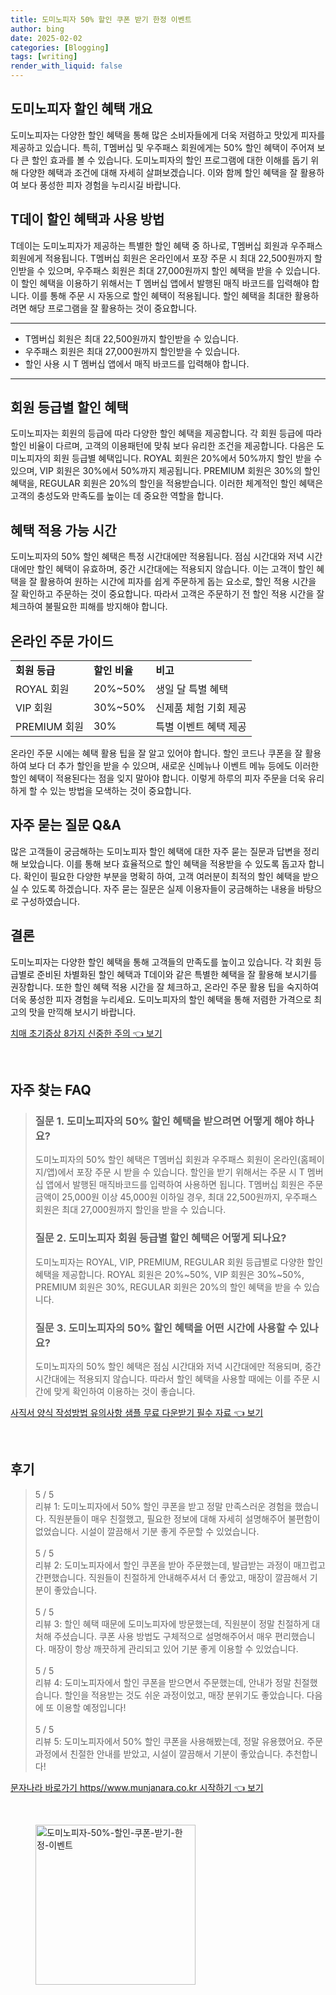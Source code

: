 ```yaml
---
title: 도미노피자 50% 할인 쿠폰 받기 한정 이벤트
author: bing
date: 2025-02-02
categories: [Blogging]
tags: [writing]
render_with_liquid: false
---
```



<h2 id='도미노피자_할인혜택_개요'>도미노피자 할인 혜택 개요</h2>

<p>도미노피자는 다양한 할인 혜택을 통해 많은 소비자들에게 더욱 저렴하고 맛있게 피자를 제공하고 있습니다. 특히, T멤버십 및 우주패스 회원에게는 50% 할인 혜택이 주어져 보다 큰 할인 효과를 볼 수 있습니다. 도미노피자의 할인 프로그램에 대한 이해를 돕기 위해 다양한 혜택과 조건에 대해 자세히 살펴보겠습니다. 이와 함께 할인 혜택을 잘 활용하여 보다 풍성한 피자 경험을 누리시길 바랍니다.</p>

<h2 id='T데이_할인_혜택과_사용방법'>T데이 할인 혜택과 사용 방법</h2>

<p>T데이는 도미노피자가 제공하는 특별한 할인 혜택 중 하나로, T멤버십 회원과 우주패스 회원에게 적용됩니다. T멤버십 회원은 온라인에서 포장 주문 시 최대 22,500원까지 할인받을 수 있으며, 우주패스 회원은 최대 27,000원까지 할인 혜택을 받을 수 있습니다. 이 할인 혜택을 이용하기 위해서는 T 멤버십 앱에서 발행된 매직 바코드를 입력해야 합니다. 이를 통해 주문 시 자동으로 할인 혜택이 적용됩니다. 할인 혜택을 최대한 활용하려면 해당 프로그램을 잘 활용하는 것이 중요합니다.</p>

<hr />

<ul>
    <li>T멤버십 회원은 최대 22,500원까지 할인받을 수 있습니다.</li>
    <li>우주패스 회원은 최대 27,000원까지 할인받을 수 있습니다.</li>
    <li>할인 사용 시 T 멤버십 앱에서 매직 바코드를 입력해야 합니다.</li>
</ul>

<hr />

<h2 id='회원_등급별_할인_혜택'>회원 등급별 할인 혜택</h2>

<p>도미노피자는 회원의 등급에 따라 다양한 할인 혜택을 제공합니다. 각 회원 등급에 따라 할인 비율이 다르며, 고객의 이용패턴에 맞춰 보다 유리한 조건을 제공합니다. 다음은 도미노피자의 회원 등급별 혜택입니다. ROYAL 회원은 20%에서 50%까지 할인 받을 수 있으며, VIP 회원은 30%에서 50%까지 제공됩니다. PREMIUM 회원은 30%의 할인 혜택을, REGULAR 회원은 20%의 할인을 적용받습니다. 이러한 체계적인 할인 혜택은 고객의 충성도와 만족도를 높이는 데 중요한 역할을 합니다.</p>

<h2 id='혜택_적용_가능_시간'>혜택 적용 가능 시간</h2>

<p>도미노피자의 50% 할인 혜택은 특정 시간대에만 적용됩니다. 점심 시간대와 저녁 시간대에만 할인 혜택이 유효하며, 중간 시간대에는 적용되지 않습니다. 이는 고객이 할인 혜택을 잘 활용하여 원하는 시간에 피자를 쉽게 주문하게 돕는 요소로, 할인 적용 시간을 잘 확인하고 주문하는 것이 중요합니다. 따라서 고객은 주문하기 전 할인 적용 시간을 잘 체크하여 불필요한 피해를 방지해야 합니다.</p>

<h2 id='온라인_주문_가이드'>온라인 주문 가이드</h2>

<table>
    <tr>
        <td><b>회원 등급</b></td>
        <td><b>할인 비율</b></td>
        <td><b>비고</b></td>
    </tr>
    <tr>
        <td>ROYAL 회원</td>
        <td>20%~50%</td>
        <td>생일 달 특별 혜택</td>
    </tr>
    <tr>
        <td>VIP 회원</td>
        <td>30%~50%</td>
        <td>신제품 체험 기회 제공</td>
    </tr>
    <tr>
        <td>PREMIUM 회원</td>
        <td>30%</td>
        <td>특별 이벤트 혜택 제공</td>
    </tr>
</table>

<p>온라인 주문 시에는 혜택 활용 팁을 잘 알고 있어야 합니다. 할인 코드나 쿠폰을 잘 활용하여 보다 더 추가 할인을 받을 수 있으며, 새로운 신메뉴나 이벤트 메뉴 등에도 이러한 할인 혜택이 적용된다는 점을 잊지 말아야 합니다. 이렇게 하루의 피자 주문을 더욱 유리하게 할 수 있는 방법을 모색하는 것이 중요합니다.</p>

<h2 id='자주_묻는_질문_QNA'>자주 묻는 질문 Q&A</h2>

<p>많은 고객들이 궁금해하는 도미노피자 할인 혜택에 대한 자주 묻는 질문과 답변을 정리해 보았습니다. 이를 통해 보다 효율적으로 할인 혜택을 적용받을 수 있도록 돕고자 합니다. 확인이 필요한 다양한 부분을 명확히 하여, 고객 여러분이 최적의 할인 혜택을 받으실 수 있도록 하겠습니다. 자주 묻는 질문은 실제 이용자들이 궁금해하는 내용을 바탕으로 구성하였습니다.</p>

<h2 id='결론'>결론</h2>

<p>도미노피자는 다양한 할인 혜택을 통해 고객들의 만족도를 높이고 있습니다. 각 회원 등급별로 준비된 차별화된 할인 혜택과 T데이와 같은 특별한 혜택을 잘 활용해 보시기를 권장합니다. 또한 할인 혜택 적용 시간을 잘 체크하고, 온라인 주문 활용 팁을 숙지하여 더욱 풍성한 피자 경험을 누리세요. 도미노피자의 할인 혜택을 통해 저렴한 가격으로 최고의 맛을 만끽해 보시기 바랍니다.</p>


<p><a class="click-button" title="치매 초기증상 8가지 신중한 주의" href="https://24nara.github.io/posts/%EC%B9%98%EB%A7%A4-%EC%B4%88%EA%B8%B0%EC%A6%9D%EC%83%81-8%EA%B0%80%EC%A7%80-%EC%8B%A0%EC%A4%91%ED%95%9C-%EC%A3%BC%EC%9D%98/" rel="dofollow">치매 초기증상 8가지 신중한 주의 👈 보기</a></p><br>
<h2 id='자주_찾는_FAQ'>자주 찾는 FAQ</h2>
<div itemscope="" itemtype="https://schema.org/FAQPage">
<blockquote>
<div itemscope="" itemprop="mainEntity" itemtype="https://schema.org/Question">
<h3 itemprop="name">질문 1. 도미노피자의 50% 할인 혜택을 받으려면 어떻게 해야 하나요?</h3>
<div itemscope="" itemprop="acceptedAnswer" itemtype="https://schema.org/Answer">
<span itemprop="text">
<p>도미노피자의 50% 할인 혜택은 T멤버십 회원과 우주패스 회원이 온라인(홈페이지/앱)에서 포장 주문 시 받을 수 있습니다. 할인을 받기 위해서는 주문 시 T 멤버십 앱에서 발행된 매직바코드를 입력하여 사용하면 됩니다. T멤버십 회원은 주문 금액이 25,000원 이상 45,000원 이하일 경우, 최대 22,500원까지, 우주패스 회원은 최대 27,000원까지 할인을 받을 수 있습니다.</p>
</span>
</div>
</div>
<div itemscope="" itemprop="mainEntity" itemtype="https://schema.org/Question">
<h3 itemprop="name">질문 2. 도미노피자 회원 등급별 할인 혜택은 어떻게 되나요?</h3>
<div itemscope="" itemprop="acceptedAnswer" itemtype="https://schema.org/Answer">
<span itemprop="text">
<p>도미노피자는 ROYAL, VIP, PREMIUM, REGULAR 회원 등급별로 다양한 할인 혜택을 제공합니다. ROYAL 회원은 20%~50%, VIP 회원은 30%~50%, PREMIUM 회원은 30%, REGULAR 회원은 20%의 할인 혜택을 받을 수 있습니다.</p>
</span>
</div>
</div>
<div itemscope="" itemprop="mainEntity" itemtype="https://schema.org/Question">
<h3 itemprop="name">질문 3. 도미노피자의 50% 할인 혜택을 어떤 시간에 사용할 수 있나요?</h3>
<div itemscope="" itemprop="acceptedAnswer" itemtype="https://schema.org/Answer">
<span itemprop="text">
<p>도미노피자의 50% 할인 혜택은 점심 시간대와 저녁 시간대에만 적용되며, 중간 시간대에는 적용되지 않습니다. 따라서 할인 혜택을 사용할 때에는 이를 주문 시간에 맞게 확인하여 이용하는 것이 좋습니다.</p>
</span>
</div>
</div>
</blockquote>
</div>
<p><a class="click-button" title="사직서 양식 작성방법 유의사항 샘플 무료 다운받기 필수 자료" href="https://24nara.github.io/posts/%EC%82%AC%EC%A7%81%EC%84%9C-%EC%96%91%EC%8B%9D-%EC%9E%91%EC%84%B1%EB%B0%A9%EB%B2%95-%EC%9C%A0%EC%9D%98%EC%82%AC%ED%95%AD-%EC%83%98%ED%94%8C-%EB%AC%B4%EB%A3%8C-%EB%8B%A4%EC%9A%B4%EB%B0%9B%EA%B8%B0-%ED%95%84%EC%88%98-%EC%9E%90%EB%A3%8C/" rel="dofollow">사직서 양식 작성방법 유의사항 샘플 무료 다운받기 필수 자료 👈 보기</a></p><br>
<h2 id='후기'>후기</h2>
<div itemscope itemtype="https://schema.org/Product">
  <blockquote>
  <div itemprop="review" itemscope itemtype="https://schema.org/Review">
      <div itemprop="reviewRating" itemscope itemtype="https://schema.org/Rating"> <span itemprop="ratingValue">5</span> / <span itemprop="bestRating">5</span> </div>
      <span itemprop="reviewBody">리뷰 1: 도미노피자에서 50% 할인 쿠폰을 받고 정말 만족스러운 경험을 했습니다. 직원분들이 매우 친절했고, 필요한 정보에 대해 자세히 설명해주어 불편함이 없었습니다. 시설이 깔끔해서 기분 좋게 주문할 수 있었습니다.</span>
  </div>
  <br>
  <div itemprop="review" itemscope itemtype="https://schema.org/Review">
      <div itemprop="reviewRating" itemscope itemtype="https://schema.org/Rating"> <span itemprop="ratingValue">5</span> / <span itemprop="bestRating">5</span> </div>
      <span itemprop="reviewBody">리뷰 2: 도미노피자에서 할인 쿠폰을 받아 주문했는데, 발급받는 과정이 매끄럽고 간편했습니다. 직원들이 친절하게 안내해주셔서 더 좋았고, 매장이 깔끔해서 기분이 좋았습니다.</span>
  </div>
  <br>
  <div itemprop="review" itemscope itemtype="https://schema.org/Review">
      <div itemprop="reviewRating" itemscope itemtype="https://schema.org/Rating"> <span itemprop="ratingValue">5</span> / <span itemprop="bestRating">5</span> </div>
      <span itemprop="reviewBody">리뷰 3: 할인 혜택 때문에 도미노피자에 방문했는데, 직원분이 정말 친절하게 대처해 주셨습니다. 쿠폰 사용 방법도 구체적으로 설명해주어서 매우 편리했습니다. 매장이 항상 깨끗하게 관리되고 있어 기분 좋게 이용할 수 있었습니다.</span>
  </div>
  <br>
  <div itemprop="review" itemscope itemtype="https://schema.org/Review">
      <div itemprop="reviewRating" itemscope itemtype="https://schema.org/Rating"> <span itemprop="ratingValue">5</span> / <span itemprop="bestRating">5</span> </div>
      <span itemprop="reviewBody">리뷰 4: 도미노피자에서 할인 쿠폰을 받으면서 주문했는데, 안내가 정말 친절했습니다. 할인을 적용받는 것도 쉬운 과정이었고, 매장 분위기도 좋았습니다. 다음에 또 이용할 예정입니다!</span>
  </div>
  <br>
  <div itemprop="review" itemscope itemtype="https://schema.org/Review">
      <div itemprop="reviewRating" itemscope itemtype="https://schema.org/Rating"> <span itemprop="ratingValue">5</span> / <span itemprop="bestRating">5</span> </div>
      <span itemprop="reviewBody">리뷰 5: 도미노피자에서 50% 할인 쿠폰을 사용해봤는데, 정말 유용했어요. 주문 과정에서 친절한 안내를 받았고, 시설이 깔끔해서 기분이 좋았습니다. 추천합니다!</span>
  </div>
  </blockquote>
</div>
<p><a class="click-button" title="문자나라 바로가기 https//www.munjanara.co.kr 시작하기" href="https://24nara.github.io/posts/%EB%AC%B8%EC%9E%90%EB%82%98%EB%9D%BC-%EB%B0%94%EB%A1%9C%EA%B0%80%EA%B8%B0-httpswww.munjanara.co.kr-%EC%8B%9C%EC%9E%91%ED%95%98%EA%B8%B0/" rel="dofollow">문자나라 바로가기 https//www.munjanara.co.kr 시작하기 👈 보기</a></p><br>
<figure class="image"><img src="https://24nara.github.io/assets/img/thumbnail/도미노피자-50%-할인-쿠폰-받기-한정-이벤트.webp" alt="도미노피자-50%-할인-쿠폰-받기-한정-이벤트" width="256" height="256"></figure>